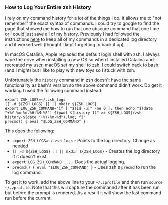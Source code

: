 ### How to Log Your Entire zsh History
I rely on my command history for a lot of the things I do.  It allows me to "not remember" the exact syntax of commands.  I could try to google to find the page that showed me how to run that one obscure command that one time or I could just save all of my history.  Previously I had followed the instructions [here](https://spin.atomicobject.com/2016/05/28/log-bash-history/) to keep all of my commands in a dedicated log directory and it worked well (thought I kept forgetting to back it up).

In macOS Catalina, Apple replaced the default login shell with zsh.  I always wipe the drive when installing a new OS so when I installed Catalina and recreated my user, macOS set my shell to zsh.  I could switch back to bash (and I might) but I like to play with new toys so I stuck with zsh.  

Unfortunately the `history` command in zsh doesn't have the same functionality as bash's version so the above command didn't work. Do get it working I used the following command instead:
```
export ZSH_LOGS=~/.zsh_logs
[[ -d ${ZSH_LOGS} ]] || mkdir ${ZSH_LOGS}
export LOG_ZSH_COMMAND='if [ "$(id -u)" -ne 0 ]; then echo "$(date "+%Y-%m-%d.%H:%M:%S") $(pwd) $(history 1)" >> ${ZSH_LOGS}/zsh-history-$(date "+%Y-%m-%d").log; fi'
precmd() { eval "$LOG_ZSH_COMMAND" }
```
This does the following:
* `export ZSH_LOGS=~/.zsh_logs` - Points to the log directory.  Change as needed
* `[[ -d ${ZSH_LOGS} ]] || mkdir ${ZSH_LOGS}` - Creates the log directory if it doesn't exist.
* `export LOG_ZSH_COMMAND ...` - Does the actual logging.
* `precmd() { eval "$LOG_ZSH_COMMAND" }` - Uses zsh's `precmd` to run the log command.

To get it to work, add the above line to your `~/.zprofile` and then run `source ~/.zprofile`.  Note that this will capture the commannd after it has been run but before the prompt is rendered.  As a result it will show the last command run before the current.



